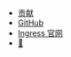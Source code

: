 - [贡献](contribute.md)
- [GitHub](https://github.com/KurisupiDango/IngWiki)
- [Ingress 官网](https://ingress.com)
- <a href="javascript:void(0);" id="themeModeEmoji" onclick="switchThemeMode(this)">🌙</a>